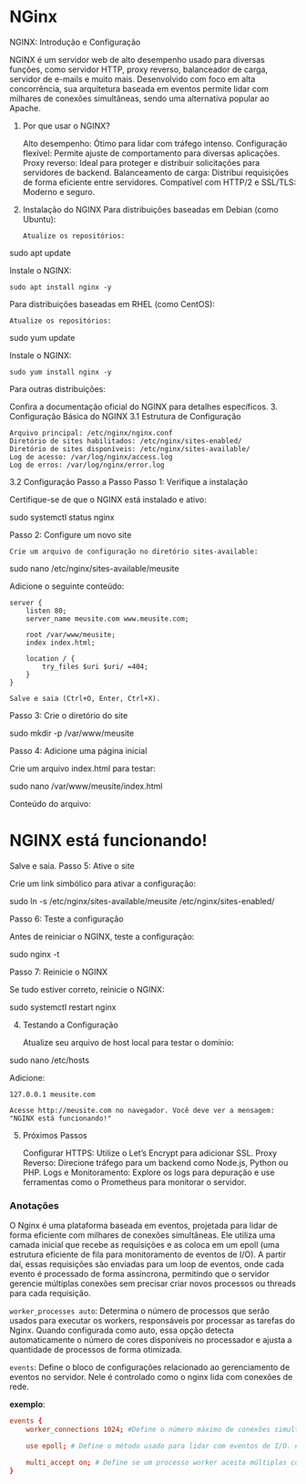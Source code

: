 # NGinx

NGINX: Introdução e Configuração

NGINX é um servidor web de alto desempenho usado para diversas funções, como servidor HTTP, proxy reverso, balanceador de carga, servidor de e-mails e muito mais. Desenvolvido com foco em alta concorrência, sua arquitetura baseada em eventos permite lidar com milhares de conexões simultâneas, sendo uma alternativa popular ao Apache.

1.  Por que usar o NGINX?

    Alto desempenho: Ótimo para lidar com tráfego intenso.
    Configuração flexível: Permite ajuste de comportamento para diversas aplicações.
    Proxy reverso: Ideal para proteger e distribuir solicitações para servidores de backend.
    Balanceamento de carga: Distribui requisições de forma eficiente entre servidores.
    Compatível com HTTP/2 e SSL/TLS: Moderno e seguro.

2.  Instalação do NGINX
    Para distribuições baseadas em Debian (como Ubuntu):

        Atualize os repositórios:

sudo apt update

Instale o NGINX:

    sudo apt install nginx -y

Para distribuições baseadas em RHEL (como CentOS):

    Atualize os repositórios:

sudo yum update

Instale o NGINX:

    sudo yum install nginx -y

Para outras distribuições:

Confira a documentação oficial do NGINX para detalhes específicos. 3. Configuração Básica do NGINX
3.1 Estrutura de Configuração

    Arquivo principal: /etc/nginx/nginx.conf
    Diretório de sites habilitados: /etc/nginx/sites-enabled/
    Diretório de sites disponíveis: /etc/nginx/sites-available/
    Log de acesso: /var/log/nginx/access.log
    Log de erros: /var/log/nginx/error.log

3.2 Configuração Passo a Passo
Passo 1: Verifique a instalação

Certifique-se de que o NGINX está instalado e ativo:

sudo systemctl status nginx

Passo 2: Configure um novo site

    Crie um arquivo de configuração no diretório sites-available:

sudo nano /etc/nginx/sites-available/meusite

Adicione o seguinte conteúdo:

    server {
        listen 80;
        server_name meusite.com www.meusite.com;

        root /var/www/meusite;
        index index.html;

        location / {
            try_files $uri $uri/ =404;
        }
    }

    Salve e saia (Ctrl+O, Enter, Ctrl+X).

Passo 3: Crie o diretório do site

sudo mkdir -p /var/www/meusite

Passo 4: Adicione uma página inicial

Crie um arquivo index.html para testar:

sudo nano /var/www/meusite/index.html

Conteúdo do arquivo:

<!DOCTYPE html>
<html lang="en">
<head>
    <meta charset="UTF-8">
    <meta name="viewport" content="width=device-width, initial-scale=1.0">
    <title>Bem-vindo ao Meu Site</title>
</head>
<body>
    <h1>NGINX está funcionando!</h1>
</body>
</html>

Salve e saia.
Passo 5: Ative o site

Crie um link simbólico para ativar a configuração:

sudo ln -s /etc/nginx/sites-available/meusite /etc/nginx/sites-enabled/

Passo 6: Teste a configuração

Antes de reiniciar o NGINX, teste a configuração:

sudo nginx -t

Passo 7: Reinicie o NGINX

Se tudo estiver correto, reinicie o NGINX:

sudo systemctl restart nginx

4. Testando a Configuração

    Atualize seu arquivo de host local para testar o domínio:

sudo nano /etc/hosts

Adicione:

    127.0.0.1 meusite.com

    Acesse http://meusite.com no navegador. Você deve ver a mensagem: "NGINX está funcionando!"

5. Próximos Passos

    Configurar HTTPS: Utilize o Let’s Encrypt para adicionar SSL.
    Proxy Reverso: Direcione tráfego para um backend como Node.js, Python ou PHP.
    Logs e Monitoramento: Explore os logs para depuração e use ferramentas como o Prometheus para monitorar o servidor.

### Anotações

O Nginx é uma plataforma baseada em eventos, projetada para lidar de forma eficiente com milhares de conexões simultâneas. Ele utiliza uma camada inicial que recebe as requisições e as coloca em um epoll (uma estrutura eficiente de fila para monitoramento de eventos de I/O). A partir daí, essas requisições são enviadas para um loop de eventos, onde cada evento é processado de forma assíncrona, permitindo que o servidor gerencie múltiplas conexões sem precisar criar novos processos ou threads para cada requisição.

`worker_processes auto`: Determina o número de processos que serão usados para executar os workers, responsáveis por processar as tarefas do Nginx. Quando configurada como auto, essa opção detecta automaticamente o número de cores disponíveis no processador e ajusta a quantidade de processos de forma otimizada.

`events`: Define o bloco de configurações relacionado ao gerenciamento de eventos no servidor. Nele é controlado como o nginx lida com conexões de rede.

**exemplo**:

```conf
events {
    worker_connections 1024; #Define o número máximo de conexões simultâneas que cada processo worker pode lidar.

    use epoll; # Define o método usado para lidar com eventos de I/O. #epoll -> (Linux modernos) é altamente eficiente para grandes volumes de conexões. | kqueue -> sistemas BSD | select ou poll -> sistemas antigos

    multi_accept on; # Define se um processo worker aceita múltiplas conexões ao mesmo tempo.
}

```
